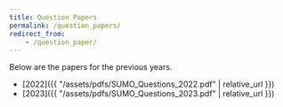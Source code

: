 ```yaml
---
title: Question Papers
permalink: /question_papers/
redirect_from:
    - /question_paper/
---
```


Below are the papers for the previous years. 

- [2022]({{ "/assets/pdfs/SUMO_Questions_2022.pdf" | relative_url }})
- [2023]({{ "/assets/pdfs/SUMO_Questions_2023.pdf" | relative_url }})
